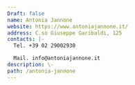 ```yaml
---
Draft: false
name: Antonia Jannone
website: https://www.antoniajannone.it/
address: C.so Giuseppe Garibaldi, 125
contacts: |-
  Tel. +39 02 29002930

  Mail. info@antoniajannone.it
description: \-
path: /antonia-jannone
---
```


